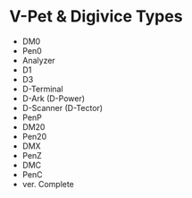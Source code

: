 # V-Pet & Digivice Types

* DM0
* Pen0
* Analyzer
* D1
* D3
* D-Terminal
* D-Ark (D-Power)
* D-Scanner (D-Tector)
* PenP
* DM20
* Pen20
* DMX
* PenZ
* DMC
* PenC
* ver. Complete

